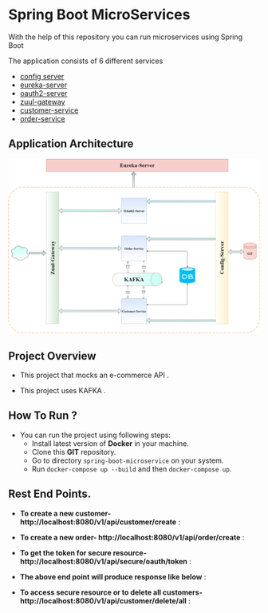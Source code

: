 # Spring Boot MicroServices
With the help of this repository you can run microservices using Spring Boot


The application consists of 6 different services

* [config server](config-server/README.md) 
* [eureka-server](eureka-server/README.md) 
* [oauth2-server](oauth2a-server/README.md) 
* [zuul-gateway](zuul-gateway/README.md) 
* [customer-service](customer-service/README.md) 
* [order-service](order-service/README.md) 


## <a name="application-architecture"></a>Application Architecture

![screenshot!](images/image.png)


## <a name="project-overview"></a>Project Overview
* This project that mocks an e-commerce API .

* This project uses KAFKA .



## <a name="project-run"></a>How To Run ?
* You can run the project using following steps:
    * Install latest version of **Docker**  in your machine.
    * Clone this **GIT** repository.
    * Go to directory `spring-boot-microservice` on your system.
    * Run `docker-compose up --build` and then `docker-compose up`.
 
 
## <a name="rest-end"></a>Rest End Points.

* **To create a new customer- http://localhost:8080/v1/api/customer/create** :


 
* **To create a new order- http://localhost:8080/v1/api/order/create** :
 
 
* **To get the token for secure resource- http://localhost:8080/v1/api/secure/oauth/token** :

 
* **The above end point will produce response like below** :

 

* **To access secure resource or to delete all customers- http://localhost:8080/v1/api/customer/delete/all** :
 

 
